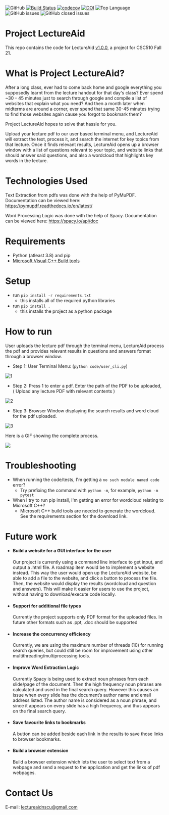 ![GitHub](https://img.shields.io/github/license/mtkumar123/CSC510_Project_LectureAid)
[![Build Status](https://app.travis-ci.com/mtkumar123/CSC510_Project_LectureAid.svg?branch=main)](https://app.travis-ci.com/mtkumar123/CSC510_Project_LectureAid)
[![codecov](https://codecov.io/gh/mtkumar123/CSC510_Project_LectureAid/branch/main/graph/badge.svg?token=EEGIC8T7QM)](https://codecov.io/gh/mtkumar123/CSC510_Project_LectureAid)
[![DOI](https://zenodo.org/badge/DOI/10.5281/zenodo.5528349.svg)](https://doi.org/10.5281/zenodo.5528349)
![Top Language](https://img.shields.io/github/languages/top/mtkumar123/CSC510_Project_LectureAid)
![GitHub issues](https://img.shields.io/github/issues-raw/mtkumar123/CSC510_Project_LectureAid)
![GitHub closed issues](https://img.shields.io/github/issues-closed-raw/mtkumar123/CSC510_Project_LectureAid)
<!-- ![GitHub forks](https://img.shields.io/github/forks/mtkumar123/CSC510_Project_LectureAid?style=social)
 -->
# Project LectureAid

This repo contains the code for LectureAid [v1.0.0](https://github.com/mtkumar123/CSC510_Project_LectureAid/releases/tag/v1.0.0), a project for CSC510 Fall 21. 

# What is Project LectureAid?

After a long class, ever had to come back home and google everything you supposedly learnt from the lecture handout for that day's class? Ever spend ~30 - 45 minutes just to search through google and compile a list of websites that explain what you need? And then a month later when midterms are around a corner, ever spend that same 30-45 minutes trying to find those websites again cause you forgot to bookmark them? 

Project LectureAid hopes to solve that hassle for you. 

Upload your lecture pdf to our user based terminal menu, and LectureAid will extract the text, process it, and search the internet for key topics from that lecture. Once it finds relevant results, LectureAid opens up a browser window with a list of questions relevant to your topic, and website links that should answer said questions, and also a wordcloud that highlights key words in the lecture. 

# Technologies Used

Text Extraction from pdfs was done with the help of PyMuPDF. Documentation can be viewed here:
https://pymupdf.readthedocs.io/en/latest/

Word Processing Logic was done with the help of Spacy. Documentation can be viewed here:
https://spacy.io/api/doc

# Requirements
- Python (atleast 3.8) and pip
- [Microsoft Visual C++ Build tools](https://visualstudio.microsoft.com/visual-cpp-build-tools/)

# Setup

- run `pip install -r requirements.txt`
  - this installs all of the required python libraries
- run `pip install .`
  - this installs the project as a python package

# How to run


User uploads the lecture pdf through the terminal menu, LectureAid process the pdf and provides relevant results in questions and answers format through a browser window.

- Step 1: User Terminal Menu: (`python code/user_cli.py`)

![1](https://user-images.githubusercontent.com/89501363/135198847-bf568a48-fa0b-4bfc-9e83-1b793b07d800.PNG)

- Step 2: Press 1 to enter a pdf. Enter the path of the PDF to be uploaded, ( Upload any lecture PDF with relevant contents )

![2](https://user-images.githubusercontent.com/89501363/135198927-2fb98b67-4de8-460f-9f25-100d65dfa310.PNG)

- Step 3: Browser Window displaying the search results and word cloud for the pdf uploaded.

![3](https://user-images.githubusercontent.com/89501363/135200016-e0214363-772d-4e6e-918e-bada1fcdfed3.PNG)

Here is a GIF showing the complete process. 

![](tutorial.gif)

# Troubleshooting
- When running the code/tests, I'm getting a `no such module named code` error?
  - Try prefixing the command with `python -m`, for example, `python -m pytest`
- When I try to run pip install, I'm getting an error for wordcloud relating to Microsoft C++?
  - Microsoft C++ build tools are needed to generate the wordcloud. See the requirements section for the download link.

# Future work
- #### Build a website for a GUI interface for the user
  Our project is currently using a command line interface to get input, and output a .html file. A roadmap item would be to implement a website   instead. This way the user would open up the LectureAid website, be able to add a file to the website, and click a button to process the file. Then, the website would display the results (wordcloud and question and answers). This will make it easier for users to use the project, without having to download/execute code locally.
  
- #### Support for additional file types
  Currently the project supports only PDF format for the uploaded files. In future other formats such as .ppt, .doc should be supported
 
- #### Increase the concurrency efficiency
  Currently, we are using the maximum number of threads (10) for running search queries, but could still be room for improvement using other multithreading/multiprocessing tools.
  
- #### Improve Word Extraction Logic
  Currently Spacy is being used to extract noun phrases from each slide/page of the document. Then the high frequency noun phrases are calculated and used in the final search query. However this causes an issue when every slide has the document’s author name and email address listed. The author name is considered as a noun phrase, and since it appears on every slide has a high frequency, and thus appears on the final search query.

- #### Save favourite links to bookmarks
  A button can be added beside each link in the results to save those links to browser bookmarks.
  
- #### Build a browser extension
  Build a browser extension which lets the user to select text from a webpage and send a request to the application and get the links of pdf webpages.

# Contact Us
   E-mail: lectureaidnscu@gmail.com
